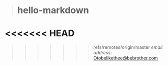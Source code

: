 > # hello-markdown

<<<<<<< HEAD
=======
>>>>>>> refs/remotes/origin/master
> *email address:* &emsp;&emsp;&emsp;<Otobelikethee@bebrother.com>  
